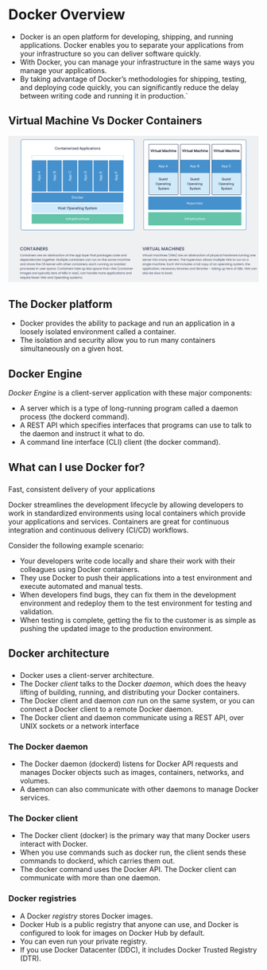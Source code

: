 # Docker Overview

- Docker is an open platform for developing, shipping, and running applications. Docker enables you to separate your applications from your infrastructure so you can deliver software quickly. 
- With Docker, you can manage your infrastructure in the same ways you manage your applications. 
- By taking advantage of Docker’s methodologies for shipping, testing, and deploying code quickly, you can significantly reduce the delay between writing code and running it in production.`

## Virtual Machine Vs Docker Containers
![vm vs docker](/images/2-vm.png)

## The Docker platform

- Docker provides the ability to package and run an application in a loosely isolated environment called a container. 
- The isolation and security allow you to run many containers simultaneously on a given host.

## Docker Engine

_Docker Engine_ is a client-server application with these major components:

- A server which is a type of long-running program called a daemon process (the dockerd command). 
- A REST API which specifies interfaces that programs can use to talk to the daemon and instruct it what to do. 
- A command line interface (CLI) client (the docker command).

## What can I use Docker for?

### 

Fast, consistent delivery of your applications

Docker streamlines the development lifecycle by allowing developers to work in standardized environments using local containers which provide your applications and services. Containers are great for continuous integration and continuous delivery (CI/CD) workflows.

Consider the following example scenario:

- Your developers write code locally and share their work with their colleagues using Docker containers.
- They use Docker to push their applications into a test environment and execute automated and manual tests.
- When developers find bugs, they can fix them in the development environment and redeploy them to the test environment for testing and validation.
- When testing is complete, getting the fix to the customer is as simple as pushing the updated image to the production environment.

## Docker architecture

### 

- Docker uses a client-server architecture. 
- The Docker _client_ talks to the Docker _daemon_, which does the heavy lifting of building, running, and distributing your Docker containers. 
- The Docker client and daemon _can_ run on the same system, or you can connect a Docker client to a remote Docker daemon. 
- The Docker client and daemon communicate using a REST API, over UNIX sockets or a network interface

### The Docker daemon


- The Docker daemon (dockerd) listens for Docker API requests and manages Docker objects such as images, containers, networks, and volumes. 
- A daemon can also communicate with other daemons to manage Docker services.

### The Docker client

- The Docker client (docker) is the primary way that many Docker users interact with Docker. 
- When you use commands such as docker run, the client sends these commands to dockerd, which carries them out. 
- The docker command uses the Docker API. The Docker client can communicate with more than one daemon.

### Docker registries

- A Docker _registry_ stores Docker images. 
- Docker Hub is a public registry that anyone can use, and Docker is configured to look for images on Docker Hub by default. 
- You can even run your private registry. 
- If you use Docker Datacenter (DDC), it includes Docker Trusted Registry (DTR).
